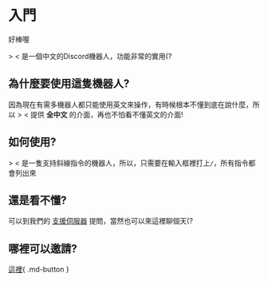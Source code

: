 # 入門

好棒喔

&gt; &lt; 是一個中文的Discord機器人，功能非常的實用(?

## 為什麼要使用這隻機器人?
因為現在有需多機器人都只能使用英文來操作，有時候根本不懂到底在說什麼，所以 &gt; &lt; 提供 **全中文** 的介面，再也不怕看不懂英文的介面!

## 如何使用?
&gt; &lt; 是一隻支持斜線指令的機器人，所以，只需要在輸入框裡打上`/`，所有指令都會列出來

## 還是看不懂?
可以到我們的 [支援伺服器](https://discord.com/invite/F8GfF37GWh) 提問，當然也可以來這裡聊個天(?

## 哪裡可以邀請?
[這裡](https://discord.com/api/oauth2/authorize?client_id=881788746222157884&permissions=8&scope=bot%20applications.commands){ .md-button }

